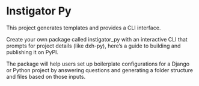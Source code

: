 # Instigator Py

This project generates templates and provides a CLI interface.

Create your own package called instigator_py with an interactive CLI that prompts for project details (like dxh-py), here’s a guide to building and publishing it on PyPI.

The package will help users set up boilerplate configurations for a Django or Python project by answering questions and generating a folder structure and files based on those inputs.
